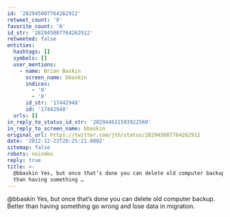 ```yaml
---
id: '282945007764262912'
retweet_count: '0'
favorite_count: '0'
id_str: '282945007764262912'
retweeted: false
entities:
  hashtags: []
  symbols: []
  user_mentions:
    - name: Brian Baskin
      screen_name: bbaskin
      indices:
        - '0'
        - '8'
      id_str: '17442948'
      id: '17442948'
  urls: []
in_reply_to_status_id_str: '282944631593922560'
in_reply_to_screen_name: bbaskin
original_url: https://twitter.com/jth/status/282945007764262912
date: '2012-12-23T20:25:21.000Z'
sitemap: false
robots: noindex
reply: true
title: >-
  @bbaskin Yes, but once that’s done you can delete old computer backup. Better
  than having something …
---
```


@bbaskin Yes, but once that’s done you can delete old computer backup. Better than having something go wrong and lose data in migration.